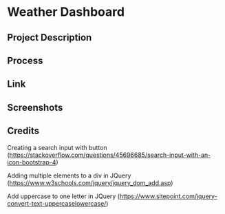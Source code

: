 # Weather Dashboard

## Project Description

## Process

## Link

## Screenshots

## Credits
Creating a search input with button (https://stackoverflow.com/questions/45696685/search-input-with-an-icon-bootstrap-4)

Adding multiple elements to a div in JQuery (https://www.w3schools.com/jquery/jquery_dom_add.asp)

Add uppercase to one letter in JQuery (https://www.sitepoint.com/jquery-convert-text-uppercaselowercase/)